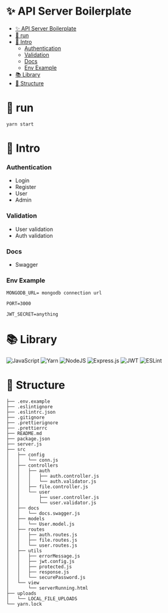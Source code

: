 # ✨ API Server Boilerplate

- [✨ API Server Boilerplate](#-api-server-boilerplate)
- [🚗 run](#-run)
- [🍎 Intro](#-intro)
    - [Authentication](#authentication)
    - [Validation](#validation)
    - [Docs](#docs)
    - [Env Example](#env-example)
- [📚 Library](#-library)
- [🎋 Structure](#-structure)

# 🚗 run
```
yarn start
```

# 🍎 Intro
### Authentication
  * Login
  * Register
  * User
  * Admin

### Validation
  * User validation
  * Auth validation

### Docs
  * Swagger

### Env Example
```
MONGODB_URL= mongodb connection url

PORT=3000

JWT_SECRET=anything
```

# 📚 Library
![JavaScript](https://img.shields.io/badge/javascript-%23323330.svg?style=for-the-badge&logo=javascript&logoColor=%23F7DF1E)
![Yarn](https://img.shields.io/badge/yarn-%232C8EBB.svg?style=for-the-badge&logo=yarn&logoColor=white)
![NodeJS](https://img.shields.io/badge/node.js-6DA55F?style=for-the-badge&logo=node.js&logoColor=white)
![Express.js](https://img.shields.io/badge/express.js-%23404d59.svg?style=for-the-badge&logo=express&logoColor=%2361DAFB)
![JWT](https://img.shields.io/badge/JWT-black?style=for-the-badge&logo=JSON%20web%20tokens)
![ESLint](https://img.shields.io/badge/ESLint-4B3263?style=for-the-badge&logo=eslint&logoColor=white)

# 🎋 Structure
```
├── .env.example
├── .eslintignore
├── .eslintrc.json
├── .gitignore
├── .prettierignore
├── .prettierrc
├── README.md
├── package.json
├── server.js
├── src
│   ├── config
│   │   └── conn.js
│   ├── controllers
│   │   ├── auth
│   │   │   ├── auth.controller.js
│   │   │   └── auth.validator.js
│   │   ├── file.controller.js
│   │   └── user
│   │       ├── user.controller.js
│   │       └── user.validator.js
│   ├── docs
│   │   └── docs.swagger.js
│   ├── models
│   │   └── User.model.js
│   ├── routes
│   │   ├── auth.routes.js
│   │   ├── file.routes.js
│   │   └── user.routes.js
│   ├── utils
│   │   ├── errorMessage.js
│   │   ├── jwt.config.js
│   │   ├── protected.js
│   │   ├── response.js
│   │   └── securePassword.js
│   └── view
│       └── serverRunning.html
├── uploads
│   └── LOCAL_FILE_UPLOADS
└── yarn.lock
```